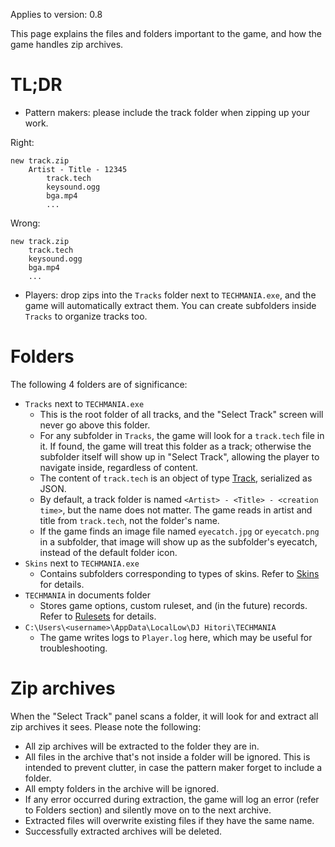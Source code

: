 Applies to version: 0.8

This page explains the files and folders important to the game, and how the game handles zip archives.

# TL;DR

* Pattern makers: please include the track folder when zipping up your work.

Right:
```
new track.zip
    Artist - Title - 12345
        track.tech
        keysound.ogg
        bga.mp4
        ...
```

Wrong:
```
new track.zip
    track.tech
    keysound.ogg
    bga.mp4
    ...
```

* Players: drop zips into the `Tracks` folder next to `TECHMANIA.exe`, and the game will automatically extract them. You can create subfolders inside `Tracks` to organize tracks too.

# Folders

The following 4 folders are of significance:
* `Tracks` next to `TECHMANIA.exe`
  * This is the root folder of all tracks, and the "Select Track" screen will never go above this folder.
  * For any subfolder in `Tracks`, the game will look for a `track.tech` file in it. If found, the game will treat this folder as a track; otherwise the subfolder itself will show up in "Select Track", allowing the player to navigate inside, regardless of content.
  * The content of `track.tech` is an object of type [Track](https://github.com/techmania-team/techmania/blob/master/TECHMANIA/Assets/Scripts/Serializable/Track.cs), serialized as JSON.
  * By default, a track folder is named `<Artist> - <Title> - <creation time>`, but the name does not matter. The game reads in artist and title from `track.tech`, not the folder's name.
  * If the game finds an image file named `eyecatch.jpg` or `eyecatch.png` in a subfolder, that image will show up as the subfolder's eyecatch, instead of the default folder icon.
* `Skins` next to `TECHMANIA.exe`
  * Contains subfolders corresponding to types of skins. Refer to [Skins](Skins.md) for details.
* `TECHMANIA` in documents folder
  * Stores game options, custom ruleset, and (in the future) records. Refer to [Rulesets](Rulesets.md) for details.
* `C:\Users\<username>\AppData\LocalLow\DJ Hitori\TECHMANIA`
  * The game writes logs to `Player.log` here, which may be useful for troubleshooting.

# Zip archives

When the "Select Track" panel scans a folder, it will look for and extract all zip archives it sees. Please note the following:

* All zip archives will be extracted to the folder they are in.
* All files in the archive that's not inside a folder will be ignored. This is intended to prevent clutter, in case the pattern maker forget to include a folder.
* All empty folders in the archive will be ignored.
* If any error occurred during extraction, the game will log an error (refer to Folders section) and silently move on to the next archive.
* Extracted files will overwrite existing files if they have the same name.
* Successfully extracted archives will be deleted.
